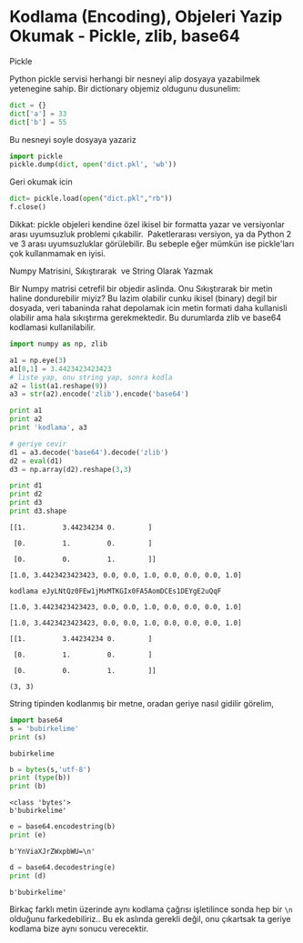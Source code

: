 # Kodlama (Encoding), Objeleri Yazip Okumak - Pickle, zlib, base64

Pickle

Python pickle servisi herhangi bir nesneyi alip dosyaya yazabilmek
yetenegine sahip. Bir dictionary objemiz oldugunu dusunelim:

```python
dict = {}
dict['a'] = 33
dict['b'] = 55
```

Bu nesneyi soyle dosyaya yazariz

```python
import pickle
pickle.dump(dict, open('dict.pkl', 'wb'))
```

Geri okumak icin

```python
dict= pickle.load(open("dict.pkl","rb"))
f.close()
```

Dikkat: pickle objeleri kendine özel ikisel bir formatta yazar ve
versiyonlar arası uyumsuzluk problemi çıkabilir.  Paketlerarası
versiyon, ya da Python 2 ve 3 arası uyumsuzluklar görülebilir. Bu
sebeple eğer mümkün ise pickle'ları çok kullanmamak en iyisi.

Numpy Matrisini, Sıkıştırarak  ve String Olarak Yazmak

Bir Numpy matrisi cetrefil bir objedir aslinda. Onu Sıkıştırarak bir
metin haline dondurebilir miyiz? Bu lazim olabilir cunku ikisel
(binary) degil bir dosyada, veri tabaninda rahat depolamak icin metin
formati daha kullanisli olabilir ama hala sıkıştırma gerekmektedir. Bu
durumlarda zlib ve base64 kodlamasi kullanilabilir.

```python
import numpy as np, zlib

a1 = np.eye(3) 
a1[0,1] = 3.4423423423423
# liste yap, onu string yap, sonra kodla
a2 = list(a1.reshape(9))
a3 = str(a2).encode('zlib').encode('base64')

print a1
print a2
print 'kodlama', a3

# geriye cevir
d1 = a3.decode('base64').decode('zlib')
d2 = eval(d1)
d3 = np.array(d2).reshape(3,3)

print d1
print d2
print d3
print d3.shape
```

```
[[1.         3.44234234 0.        ]

 [0.         1.         0.        ]

 [0.         0.         1.        ]]

[1.0, 3.4423423423423, 0.0, 0.0, 1.0, 0.0, 0.0, 0.0, 1.0]

kodlama eJyLNtQz0FEw1jMxMTKGIx0FA5AomDCEs1DEYgE2uQqF

[1.0, 3.4423423423423, 0.0, 0.0, 1.0, 0.0, 0.0, 0.0, 1.0]

[1.0, 3.4423423423423, 0.0, 0.0, 1.0, 0.0, 0.0, 0.0, 1.0]

[[1.         3.44234234 0.        ]

 [0.         1.         0.        ]

 [0.         0.         1.        ]]

(3, 3)
```

String tipinden kodlanmış bir metne, oradan geriye nasıl gidilir görelim,

```python
import base64
s = 'bubirkelime'
print (s)
```

```text
bubirkelime
```

```python
b = bytes(s,'utf-8')
print (type(b))
print (b)
```

```text
<class 'bytes'>
b'bubirkelime'
```

```python
e = base64.encodestring(b)
print (e)
```

```text
b'YnViaXJrZWxpbWU=\n'
```

```python
d = base64.decodestring(e)
print (d)
```

```text
b'bubirkelime'
```

Birkaç farklı metin üzerinde aynı kodlama çağrısı işletilince sonda
hep bir `\n` olduğunu farkedebiliriz.. Bu ek aslında gerekli değil,
onu çıkartsak ta geriye kodlama bize aynı sonucu verecektir. 




